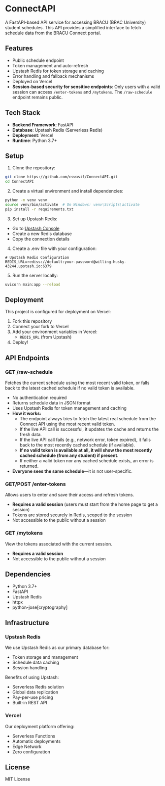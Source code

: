 # ConnectAPI

A FastAPI-based API service for accessing BRACU (BRAC University) student schedules. This API provides a simplified interface to fetch schedule data from the BRACU Connect portal.

## Features

- Public schedule endpoint
- Token management and auto-refresh
- Upstash Redis for token storage and caching
- Error handling and fallback mechanisms
- Deployed on Vercel
- **Session-based security for sensitive endpoints**: Only users with a valid session can access `/enter-tokens` and `/mytokens`. The `/raw-schedule` endpoint remains public.

## Tech Stack

- **Backend Framework**: FastAPI
- **Database**: Upstash Redis (Serverless Redis)
- **Deployment**: Vercel
- **Runtime**: Python 3.7+

## Setup

1. Clone the repository:
```bash
git clone https://github.com/cswasif/ConnectAPI.git
cd ConnectAPI
```

2. Create a virtual environment and install dependencies:
```bash
python -m venv venv
source venv/bin/activate  # On Windows: venv\Scripts\activate
pip install -r requirements.txt
```

3. Set up Upstash Redis:
- Go to [Upstash Console](https://console.upstash.com/)
- Create a new Redis database
- Copy the connection details

4. Create a .env file with your configuration:
```env
# Upstash Redis Configuration
REDIS_URL=rediss://default:your-password@willing-husky-43244.upstash.io:6379
```

5. Run the server locally:
```bash
uvicorn main:app --reload
```

## Deployment

This project is configured for deployment on Vercel:

1. Fork this repository
2. Connect your fork to Vercel
3. Add your environment variables in Vercel:
   - `REDIS_URL` (from Upstash)
4. Deploy!

## API Endpoints

### GET /raw-schedule
Fetches the current schedule using the most recent valid token, or falls back to the latest cached schedule if no valid token is available.

- No authentication required
- Returns schedule data in JSON format
- Uses Upstash Redis for token management and caching
- **How it works:**
  - The endpoint always tries to fetch the latest real schedule from the Connect API using the most recent valid token.
  - If the live API call is successful, it updates the cache and returns the fresh data.
  - If the live API call fails (e.g., network error, token expired), it falls back to the most recently cached schedule (if available).
  - **If no valid token is available at all, it will show the most recently cached schedule (from any student) if present.**
  - If neither a valid token nor any cached schedule exists, an error is returned.
- **Everyone sees the same schedule**—it is not user-specific.

### GET/POST /enter-tokens
Allows users to enter and save their access and refresh tokens.

- **Requires a valid session** (users must start from the home page to get a session)
- Tokens are stored securely in Redis, scoped to the session
- Not accessible to the public without a session

### GET /mytokens
View the tokens associated with the current session.

- **Requires a valid session**
- Not accessible to the public without a session

## Dependencies

- Python 3.7+
- FastAPI
- Upstash Redis
- httpx
- python-jose[cryptography]

## Infrastructure

### Upstash Redis
We use Upstash Redis as our primary database for:
- Token storage and management
- Schedule data caching
- Session handling

Benefits of using Upstash:
- Serverless Redis solution
- Global data replication
- Pay-per-use pricing
- Built-in REST API

### Vercel
Our deployment platform offering:
- Serverless Functions
- Automatic deployments
- Edge Network
- Zero configuration

## License

MIT License 
